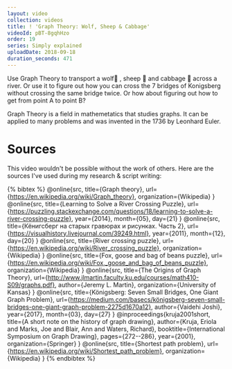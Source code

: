 ```yaml
---
layout: video
collection: videos
title: ! 'Graph Theory: Wolf, Sheep & Cabbage'
videoId: pBT-8gqhHzo
order: 19
series: Simply explained
uploadDate: 2018-09-18
duration_seconds: 471
---
```


Use Graph Theory to transport a wolf🐺 , sheep 🐑 and cabbage 🥗 across a river. Or use it to figure out how you can cross the 7 bridges of Konigsberg without crossing the same bridge twice. Or how about figuring out how to get from point A to point B?

Graph Theory is a field in mathemetatics that studies graphs. It can be applied to many problems and was invented in the 1736 by Leonhard Euler.


# Sources
This video wouldn't be possible without the work of others. Here are the sources I've used during my research & script writing:

{% bibtex %}
@online{src,
    title={Graph theory},
    url={https://en.wikipedia.org/wiki/Graph_theory},
    organization={Wikipedia}
}
@online{src,
    title={Learning to Solve a River Crossing Puzzle},
    url={https://puzzling.stackexchange.com/questions/18/learning-to-solve-a-river-crossing-puzzle},
    year={2014},
    month={05},
    day={21}
}
@online{src,
    title={Кёнигсберг на старых гравюрах и рисунках. Часть 2},
    url={https://visualhistory.livejournal.com/39249.html},
    year={2011},
    month={12},
    day={20}
}
@online{src,
    title={River crossing puzzle},
    url={https://en.wikipedia.org/wiki/River_crossing_puzzle},
    organization={Wikipedia}
}
@online{src,
    title={Fox, goose and bag of beans puzzle},
    url={https://en.wikipedia.org/wiki/Fox,_goose_and_bag_of_beans_puzzle},
    organization={Wikipedia}
}
@online{src,
    title={The Origins of Graph Theory},
    url={http://www.jlmartin.faculty.ku.edu/courses/math410-S09/graphs.pdf},
    author={Jeremy L. Martin},
    organization={University of Kansas}
}
@online{src,
    title={Königsberg: Seven Small Bridges, One Giant Graph Problem},
    url={https://medium.com/basecs/königsberg-seven-small-bridges-one-giant-graph-problem-2275d1670a12},
    author={Vaidehi Joshi},
    year={2017},
    month={03},
    day={27}
}
@inproceedings{kruja2001short,
  title={A short note on the history of graph drawing},
  author={Kruja, Eriola and Marks, Joe and Blair, Ann and Waters, Richard},
  booktitle={International Symposium on Graph Drawing},
  pages={272--286},
  year={2001},
  organization={Springer}
}
@online{src,
    title={Shortest path problem},
    url={https://en.wikipedia.org/wiki/Shortest_path_problem},
    organization={Wikipedia}
}
{% endbibtex %}